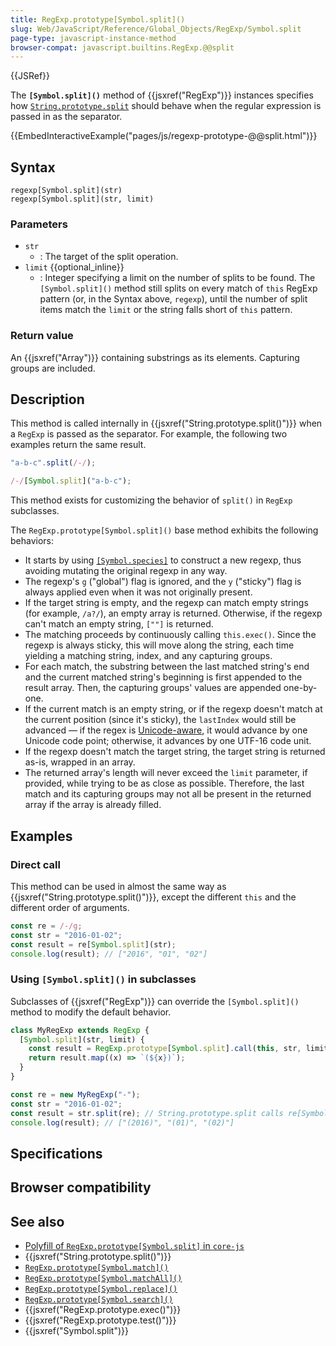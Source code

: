 ```yaml
---
title: RegExp.prototype[Symbol.split]()
slug: Web/JavaScript/Reference/Global_Objects/RegExp/Symbol.split
page-type: javascript-instance-method
browser-compat: javascript.builtins.RegExp.@@split
---
```


{{JSRef}}

The **`[Symbol.split]()`** method of {{jsxref("RegExp")}} instances specifies how [`String.prototype.split`](/Web/JavaScript/Reference/Global_Objects/String/split) should behave when the regular expression is passed in as the separator.

{{EmbedInteractiveExample("pages/js/regexp-prototype-@@split.html")}}

## Syntax

```js-nolint
regexp[Symbol.split](str)
regexp[Symbol.split](str, limit)
```

### Parameters

- `str`
  - : The target of the split operation.
- `limit` {{optional_inline}}
  - : Integer specifying a limit on the number of splits to be found. The `[Symbol.split]()` method still splits on every match of `this` RegExp pattern (or, in the Syntax above, `regexp`), until the number of split items match the `limit` or the string falls short of `this` pattern.

### Return value

An {{jsxref("Array")}} containing substrings as its elements. Capturing groups are included.

## Description

This method is called internally in {{jsxref("String.prototype.split()")}} when a `RegExp` is passed as the separator. For example, the following two examples return the same result.

```js
"a-b-c".split(/-/);

/-/[Symbol.split]("a-b-c");
```

This method exists for customizing the behavior of `split()` in `RegExp` subclasses.

The `RegExp.prototype[Symbol.split]()` base method exhibits the following behaviors:

- It starts by using [`[Symbol.species]`](/Web/JavaScript/Reference/Global_Objects/RegExp/Symbol.species) to construct a new regexp, thus avoiding mutating the original regexp in any way.
- The regexp's `g` ("global") flag is ignored, and the `y` ("sticky") flag is always applied even when it was not originally present.
- If the target string is empty, and the regexp can match empty strings (for example, `/a?/`), an empty array is returned. Otherwise, if the regexp can't match an empty string, `[""]` is returned.
- The matching proceeds by continuously calling `this.exec()`. Since the regexp is always sticky, this will move along the string, each time yielding a matching string, index, and any capturing groups.
- For each match, the substring between the last matched string's end and the current matched string's beginning is first appended to the result array. Then, the capturing groups' values are appended one-by-one.
- If the current match is an empty string, or if the regexp doesn't match at the current position (since it's sticky), the `lastIndex` would still be advanced — if the regex is [Unicode-aware](/Web/JavaScript/Reference/Global_Objects/RegExp/unicode#unicode-aware_mode), it would advance by one Unicode code point; otherwise, it advances by one UTF-16 code unit.
- If the regexp doesn't match the target string, the target string is returned as-is, wrapped in an array.
- The returned array's length will never exceed the `limit` parameter, if provided, while trying to be as close as possible. Therefore, the last match and its capturing groups may not all be present in the returned array if the array is already filled.

## Examples

### Direct call

This method can be used in almost the same way as
{{jsxref("String.prototype.split()")}}, except the different `this` and the
different order of arguments.

```js
const re = /-/g;
const str = "2016-01-02";
const result = re[Symbol.split](str);
console.log(result); // ["2016", "01", "02"]
```

### Using `[Symbol.split]()` in subclasses

Subclasses of {{jsxref("RegExp")}} can override the `[Symbol.split]()` method to
modify the default behavior.

```js
class MyRegExp extends RegExp {
  [Symbol.split](str, limit) {
    const result = RegExp.prototype[Symbol.split].call(this, str, limit);
    return result.map((x) => `(${x})`);
  }
}

const re = new MyRegExp("-");
const str = "2016-01-02";
const result = str.split(re); // String.prototype.split calls re[Symbol.split]().
console.log(result); // ["(2016)", "(01)", "(02)"]
```

## Specifications



## Browser compatibility



## See also

- [Polyfill of `RegExp.prototype[Symbol.split]` in `core-js`](https://github.com/zloirock/core-js#ecmascript-string-and-regexp)
- {{jsxref("String.prototype.split()")}}
- [`RegExp.prototype[Symbol.match]()`](/Web/JavaScript/Reference/Global_Objects/RegExp/Symbol.match)
- [`RegExp.prototype[Symbol.matchAll]()`](/Web/JavaScript/Reference/Global_Objects/RegExp/Symbol.matchAll)
- [`RegExp.prototype[Symbol.replace]()`](/Web/JavaScript/Reference/Global_Objects/RegExp/Symbol.replace)
- [`RegExp.prototype[Symbol.search]()`](/Web/JavaScript/Reference/Global_Objects/RegExp/Symbol.search)
- {{jsxref("RegExp.prototype.exec()")}}
- {{jsxref("RegExp.prototype.test()")}}
- {{jsxref("Symbol.split")}}
